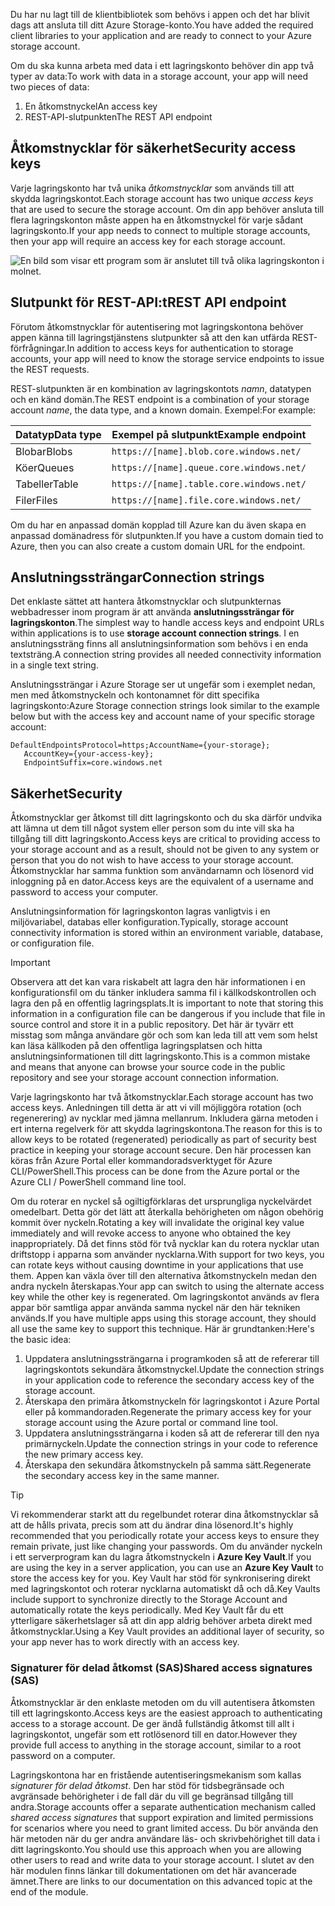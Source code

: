 <span data-ttu-id="a74a7-101">Du har nu lagt till de klientbibliotek som behövs i appen och det har blivit dags att ansluta till ditt Azure Storage-konto.</span><span class="sxs-lookup"><span data-stu-id="a74a7-101">You have added the required client libraries to your application and are ready to connect to your Azure storage account.</span></span>

<span data-ttu-id="a74a7-102">Om du ska kunna arbeta med data i ett lagringskonto behöver din app två typer av data:</span><span class="sxs-lookup"><span data-stu-id="a74a7-102">To work with data in a storage account, your app will need two pieces of data:</span></span>

1. <span data-ttu-id="a74a7-103">En åtkomstnyckel</span><span class="sxs-lookup"><span data-stu-id="a74a7-103">An access key</span></span>
1. <span data-ttu-id="a74a7-104">REST-API-slutpunkten</span><span class="sxs-lookup"><span data-stu-id="a74a7-104">The REST API endpoint</span></span>

## <a name="security-access-keys"></a><span data-ttu-id="a74a7-105">Åtkomstnycklar för säkerhet</span><span class="sxs-lookup"><span data-stu-id="a74a7-105">Security access keys</span></span>

<span data-ttu-id="a74a7-106">Varje lagringskonto har två unika _åtkomstnycklar_ som används till att skydda lagringskontot.</span><span class="sxs-lookup"><span data-stu-id="a74a7-106">Each storage account has two unique _access keys_ that are used to secure the storage account.</span></span> <span data-ttu-id="a74a7-107">Om din app behöver ansluta till flera lagringskonton måste appen ha en åtkomstnyckel för varje sådant lagringskonto.</span><span class="sxs-lookup"><span data-stu-id="a74a7-107">If your app needs to connect to multiple storage accounts, then your app will require an access key for each storage account.</span></span>

![En bild som visar ett program som är anslutet till två olika lagringskonton i molnet.](..\media\6-multiple-accounts.png)

## <a name="rest-api-endpoint"></a><span data-ttu-id="a74a7-110">Slutpunkt för REST-API:t</span><span class="sxs-lookup"><span data-stu-id="a74a7-110">REST API endpoint</span></span>

<span data-ttu-id="a74a7-111">Förutom åtkomstnycklar för autentisering mot lagringskontona behöver appen känna till lagringstjänstens slutpunkter så att den kan utfärda REST-förfrågningar.</span><span class="sxs-lookup"><span data-stu-id="a74a7-111">In addition to access keys for authentication to storage accounts, your app will need to know the storage service endpoints to issue the REST requests.</span></span> 

<span data-ttu-id="a74a7-112">REST-slutpunkten är en kombination av lagringskontots _namn_, datatypen och en känd domän.</span><span class="sxs-lookup"><span data-stu-id="a74a7-112">The REST endpoint is a combination of your storage account _name_, the data type, and a known domain.</span></span> <span data-ttu-id="a74a7-113">Exempel:</span><span class="sxs-lookup"><span data-stu-id="a74a7-113">For example:</span></span>

| <span data-ttu-id="a74a7-114">Datatyp</span><span class="sxs-lookup"><span data-stu-id="a74a7-114">Data type</span></span> | <span data-ttu-id="a74a7-115">Exempel på slutpunkt</span><span class="sxs-lookup"><span data-stu-id="a74a7-115">Example endpoint</span></span> |
|-----------|------------------|
| <span data-ttu-id="a74a7-116">Blobar</span><span class="sxs-lookup"><span data-stu-id="a74a7-116">Blobs</span></span>     | `https://[name].blob.core.windows.net/` |
| <span data-ttu-id="a74a7-117">Köer</span><span class="sxs-lookup"><span data-stu-id="a74a7-117">Queues</span></span>    | `https://[name].queue.core.windows.net/` |
| <span data-ttu-id="a74a7-118">Tabeller</span><span class="sxs-lookup"><span data-stu-id="a74a7-118">Table</span></span>     | `https://[name].table.core.windows.net/` |
| <span data-ttu-id="a74a7-119">Filer</span><span class="sxs-lookup"><span data-stu-id="a74a7-119">Files</span></span>     | `https://[name].file.core.windows.net/` |

<span data-ttu-id="a74a7-120">Om du har en anpassad domän kopplad till Azure kan du även skapa en anpassad domänadress för slutpunkten.</span><span class="sxs-lookup"><span data-stu-id="a74a7-120">If you have a custom domain tied to Azure, then you can also create a custom domain URL for the endpoint.</span></span>

## <a name="connection-strings"></a><span data-ttu-id="a74a7-121">Anslutningssträngar</span><span class="sxs-lookup"><span data-stu-id="a74a7-121">Connection strings</span></span>

<span data-ttu-id="a74a7-122">Det enklaste sättet att hantera åtkomstnycklar och slutpunkternas webbadresser inom program är att använda **anslutningssträngar för lagringskonton**.</span><span class="sxs-lookup"><span data-stu-id="a74a7-122">The simplest way to handle access keys and endpoint URLs within applications is to use **storage account connection strings**.</span></span> <span data-ttu-id="a74a7-123">I en anslutningssträng finns all anslutningsinformation som behövs i en enda textsträng.</span><span class="sxs-lookup"><span data-stu-id="a74a7-123">A connection string provides all needed connectivity information in a single text string.</span></span>

<span data-ttu-id="a74a7-124">Anslutningssträngar i Azure Storage ser ut ungefär som i exemplet nedan, men med åtkomstnyckeln och kontonamnet för ditt specifika lagringskonto:</span><span class="sxs-lookup"><span data-stu-id="a74a7-124">Azure Storage connection strings look similar to the example below but with the access key and account name of your specific storage account:</span></span>

```
DefaultEndpointsProtocol=https;AccountName={your-storage};
   AccountKey={your-access-key};
   EndpointSuffix=core.windows.net
```

## <a name="security"></a><span data-ttu-id="a74a7-125">Säkerhet</span><span class="sxs-lookup"><span data-stu-id="a74a7-125">Security</span></span>

<span data-ttu-id="a74a7-126">Åtkomstnycklar ger åtkomst till ditt lagringskonto och du ska därför undvika att lämna ut dem till något system eller person som du inte vill ska ha tillgång till ditt lagringskonto.</span><span class="sxs-lookup"><span data-stu-id="a74a7-126">Access keys are critical to providing access to your storage account and as a result, should not be given to any system or person that you do not wish to have access to your storage account.</span></span> <span data-ttu-id="a74a7-127">Åtkomstnycklar har samma funktion som användarnamn och lösenord vid inloggning på en dator.</span><span class="sxs-lookup"><span data-stu-id="a74a7-127">Access keys are the equivalent of a username and password to access your computer.</span></span>

<span data-ttu-id="a74a7-128">Anslutningsinformation för lagringskonton lagras vanligtvis i en miljövariabel, databas eller konfiguration.</span><span class="sxs-lookup"><span data-stu-id="a74a7-128">Typically, storage account connectivity information is stored within an environment variable, database, or configuration file.</span></span>

> [!IMPORTANT]
> <span data-ttu-id="a74a7-129">Observera att det kan vara riskabelt att lagra den här informationen i en konfigurationsfil om du tänker inkludera samma fil i källkodskontrollen och lagra den på en offentlig lagringsplats.</span><span class="sxs-lookup"><span data-stu-id="a74a7-129">It is important to note that storing this information in a configuration file can be dangerous if you include that file in source control and store it in a public repository.</span></span> <span data-ttu-id="a74a7-130">Det här är tyvärr ett misstag som många användare gör och som kan leda till att vem som helst kan läsa källkoden på den offentliga lagringsplatsen och hitta anslutningsinformationen till ditt lagringskonto.</span><span class="sxs-lookup"><span data-stu-id="a74a7-130">This is a common mistake and means that anyone can browse your source code in the public repository and see your storage account connection information.</span></span>

<span data-ttu-id="a74a7-131">Varje lagringskonto har två åtkomstnycklar.</span><span class="sxs-lookup"><span data-stu-id="a74a7-131">Each storage account has two access keys.</span></span> <span data-ttu-id="a74a7-132">Anledningen till detta är att vi vill möjliggöra rotation (och regenerering) av nycklar med jämna mellanrum. Inkludera gärna metoden i ert interna regelverk för att skydda lagringskontona.</span><span class="sxs-lookup"><span data-stu-id="a74a7-132">The reason for this is to allow keys to be rotated (regenerated) periodically as part of security best practice in keeping your storage account secure.</span></span> <span data-ttu-id="a74a7-133">Den här processen kan köras från Azure Portal eller kommandoradsverktyget för Azure CLI/PowerShell.</span><span class="sxs-lookup"><span data-stu-id="a74a7-133">This process can be done from the Azure portal or the Azure CLI / PowerShell command line tool.</span></span>

<span data-ttu-id="a74a7-134">Om du roterar en nyckel så ogiltigförklaras det ursprungliga nyckelvärdet omedelbart. Detta gör det lätt att återkalla behörigheten om någon obehörig kommit över nyckeln.</span><span class="sxs-lookup"><span data-stu-id="a74a7-134">Rotating a key will invalidate the original key value immediately and will revoke access to anyone who obtained the key inappropriately.</span></span> <span data-ttu-id="a74a7-135">Då det finns stöd för två nycklar kan du rotera nycklar utan driftstopp i apparna som använder nycklarna.</span><span class="sxs-lookup"><span data-stu-id="a74a7-135">With support for two keys, you can rotate keys without causing downtime in your applications that use them.</span></span> <span data-ttu-id="a74a7-136">Appen kan växla över till den alternativa åtkomstnyckeln medan den andra nyckeln återskapas.</span><span class="sxs-lookup"><span data-stu-id="a74a7-136">Your app can switch to using the alternate access key while the other key is regenerated.</span></span> <span data-ttu-id="a74a7-137">Om lagringskontot används av flera appar bör samtliga appar använda samma nyckel när den här tekniken används.</span><span class="sxs-lookup"><span data-stu-id="a74a7-137">If you have multiple apps using this storage account, they should all use the same key to support this technique.</span></span> <span data-ttu-id="a74a7-138">Här är grundtanken:</span><span class="sxs-lookup"><span data-stu-id="a74a7-138">Here's the basic idea:</span></span>

1. <span data-ttu-id="a74a7-139">Uppdatera anslutningssträngarna i programkoden så att de refererar till lagringskontots sekundära åtkomstnyckel.</span><span class="sxs-lookup"><span data-stu-id="a74a7-139">Update the connection strings in your application code to reference the secondary access key of the storage account.</span></span>
2. <span data-ttu-id="a74a7-140">Återskapa den primära åtkomstnyckeln för lagringskontot i Azure Portal eller på kommandoraden.</span><span class="sxs-lookup"><span data-stu-id="a74a7-140">Regenerate the primary access key for your storage account using the Azure portal or command line tool.</span></span>
3. <span data-ttu-id="a74a7-141">Uppdatera anslutningssträngarna i koden så att de refererar till den nya primärnyckeln.</span><span class="sxs-lookup"><span data-stu-id="a74a7-141">Update the connection strings in your code to reference the new primary access key.</span></span>
4. <span data-ttu-id="a74a7-142">Återskapa den sekundära åtkomstnyckeln på samma sätt.</span><span class="sxs-lookup"><span data-stu-id="a74a7-142">Regenerate the secondary access key in the same manner.</span></span>

> [!TIP]
> <span data-ttu-id="a74a7-143">Vi rekommenderar starkt att du regelbundet roterar dina åtkomstnycklar så att de hålls privata, precis som att du ändrar dina lösenord.</span><span class="sxs-lookup"><span data-stu-id="a74a7-143">It's highly recommended that you periodically rotate your access keys to ensure they remain private, just like changing your passwords.</span></span> <span data-ttu-id="a74a7-144">Om du använder nyckeln i ett serverprogram kan du lagra åtkomstnyckeln i **Azure Key Vault**.</span><span class="sxs-lookup"><span data-stu-id="a74a7-144">If you are using the key in a server application, you can use an **Azure Key Vault** to store the access key for you.</span></span> <span data-ttu-id="a74a7-145">Key Vault har stöd för synkronisering direkt med lagringskontot och roterar nycklarna automatiskt då och då.</span><span class="sxs-lookup"><span data-stu-id="a74a7-145">Key Vaults include support to synchronize directly to the Storage Account and automatically rotate the keys periodically.</span></span> <span data-ttu-id="a74a7-146">Med Key Vault får du ett ytterligare säkerhetslager så att din app aldrig behöver arbeta direkt med åtkomstnycklar.</span><span class="sxs-lookup"><span data-stu-id="a74a7-146">Using a Key Vault provides an additional layer of security, so your app never has to work directly with an access key.</span></span>

### <a name="shared-access-signatures-sas"></a><span data-ttu-id="a74a7-147">Signaturer för delad åtkomst (SAS)</span><span class="sxs-lookup"><span data-stu-id="a74a7-147">Shared access signatures (SAS)</span></span>

<span data-ttu-id="a74a7-148">Åtkomstnycklar är den enklaste metoden om du vill autentisera åtkomsten till ett lagringskonto.</span><span class="sxs-lookup"><span data-stu-id="a74a7-148">Access keys are the easiest approach to authenticating access to a storage account.</span></span> <span data-ttu-id="a74a7-149">De ger ändå fullständig åtkomst till allt i lagringskontot, ungefär som ett rotlösenord till en dator.</span><span class="sxs-lookup"><span data-stu-id="a74a7-149">However they provide full access to anything in the storage account, similar to a root password on a computer.</span></span>

<span data-ttu-id="a74a7-150">Lagringskontona har en fristående autentiseringsmekanism som kallas _signaturer för delad åtkomst_. Den har stöd för tidsbegränsade och avgränsade behörigheter i de fall där du vill ge begränsad tillgång till andra.</span><span class="sxs-lookup"><span data-stu-id="a74a7-150">Storage accounts offer a separate authentication mechanism called _shared access signatures_ that support expiration and limited permissions for scenarios where you need to grant limited access.</span></span> <span data-ttu-id="a74a7-151">Du bör använda den här metoden när du ger andra användare läs- och skrivbehörighet till data i ditt lagringskonto.</span><span class="sxs-lookup"><span data-stu-id="a74a7-151">You should use this approach when you are allowing other users to read and write data to your storage account.</span></span> <span data-ttu-id="a74a7-152">I slutet av den här modulen finns länkar till dokumentationen om det här avancerade ämnet.</span><span class="sxs-lookup"><span data-stu-id="a74a7-152">There are links to our documentation on this advanced topic at the end of the module.</span></span>
